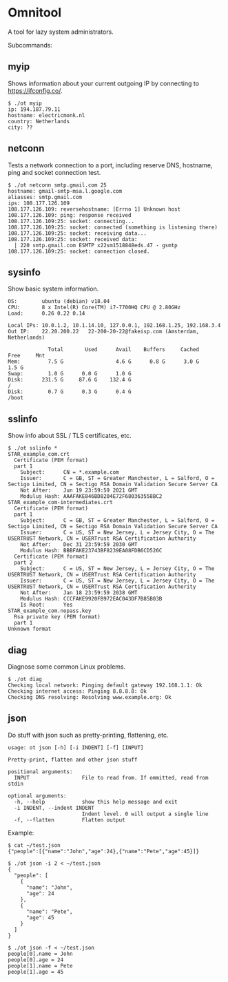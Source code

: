 # Omnitool

A tool for lazy system administrators.

Subcommands:

## myip

Shows information about your current outgoing IP by connecting to
https://ifconfig.co/.

    $ ./ot myip
    ip: 194.187.79.11
    hostname: electricmonk.nl
    country: Netherlands
    city: ??

## netconn

Tests a network connection to a port, including reserve DNS, hostname, ping
and socket connection test.

    $ ./ot netconn smtp.gmail.com 25
    hostname: gmail-smtp-msa.l.google.com
    aliasses: smtp.gmail.com
    ips: 108.177.126.109
    108.177.126.109: reversehostname: [Errno 1] Unknown host
    108.177.126.109: ping: response received
    108.177.126.109:25: socket: connecting...
    108.177.126.109:25: socket: connected (something is listening there)
    108.177.126.109:25: socket: receiving data...
    108.177.126.109:25: socket: received data:
      | 220 smtp.gmail.com ESMTP x22sm1518848eds.47 - gsmtp
    108.177.126.109:25: socket: connection closed.

## sysinfo

Show basic system information.

    OS:        ubuntu (debian) v18.04
    CPU:       8 x Intel(R) Core(TM) i7-7700HQ CPU @ 2.80GHz
    Load:      0.26 0.22 0.14

    Local IPs: 10.0.1.2, 10.1.14.10, 127.0.0.1, 192.168.1.25, 192.168.3.4
    Out IP:    22.20.200.22   22-200-20-22@fakeisp.com (Amsterdam, Netherlands)

                 Total       Used      Avail    Buffers     Cached       Free     Mnt
    Mem:         7.5 G                 4.6 G      0.8 G      3.0 G      1.5 G
    Swap:        1.0 G      0.0 G      1.0 G
    Disk:      231.5 G     87.6 G    132.4 G                                      /
    Disk:        0.7 G      0.3 G      0.4 G                                      /boot

## sslinfo

Show info about SSL / TLS certificates, etc.

    $ ./ot sslinfo *
    STAR_example_com.crt
      Certificate (PEM format)
      part 1
        Subject:      CN = *.example.com
        Issuer:       C = GB, ST = Greater Manchester, L = Salford, O = Sectigo Limited, CN = Sectigo RSA Domain Validation Secure Server CA
        Not After:    Jun 19 23:59:59 2021 GMT
        Modulus Hash: AAAFAKE846BD8204E72F680363558BC2
    STAR_example_com-intermediates.crt
      Certificate (PEM format)
      part 1
        Subject:      C = GB, ST = Greater Manchester, L = Salford, O = Sectigo Limited, CN = Sectigo RSA Domain Validation Secure Server CA
        Issuer:       C = US, ST = New Jersey, L = Jersey City, O = The USERTRUST Network, CN = USERTrust RSA Certification Authority
        Not After:    Dec 31 23:59:59 2030 GMT
        Modulus Hash: BBBFAKE23743BF8239EA08FDB6CD526C
      Certificate (PEM format)
      part 2
        Subject:      C = US, ST = New Jersey, L = Jersey City, O = The USERTRUST Network, CN = USERTrust RSA Certification Authority
        Issuer:       C = US, ST = New Jersey, L = Jersey City, O = The USERTRUST Network, CN = USERTrust RSA Certification Authority
        Not After:    Jan 18 23:59:59 2038 GMT
        Modulus Hash: CCCFAKE9920FB972EAC043DF7B85B03B
        Is Root:      Yes
    STAR_example_com.nopass.key
      Rsa private key (PEM format)
      part 1
    Unknown format

## diag

Diagnose some common Linux problems.

    $ ./ot diag
    Checking local network: Pinging default gateway 192.168.1.1: Ok
    Checking internet access: Pinging 8.8.8.8: Ok
    Checking DNS resolving: Resolving www.example.org: Ok

## json

Do stuff with json such as pretty-printing, flattening, etc.

    usage: ot json [-h] [-i INDENT] [-f] [INPUT]

    Pretty-print, flatten and other json stuff

    positional arguments:
      INPUT                 File to read from. If ommitted, read from stdin

    optional arguments:
      -h, --help            show this help message and exit
      -i INDENT, --indent INDENT
                            Indent level. 0 will output a single line
      -f, --flatten         Flatten output

Example:

    $ cat ~/test.json
    {"people":[{"name":"John","age":24},{"name":"Pete","age":45}]}

    $ ./ot json -i 2 < ~/test.json
    {
      "people": [
        {
          "name": "John",
          "age": 24
        },
        {
          "name": "Pete",
          "age": 45
        }
      ]
    }

    $ ./ot json -f < ~/test.json
    people[0].name = John
    people[0].age = 24
    people[1].name = Pete
    people[1].age = 45

